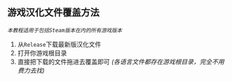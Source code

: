 游戏汉化文件覆盖方法
---
*`本教程适用于包括Steam版本在内的所有游戏版本`*
1. 从`Release`下载最新版汉化文件
2. 打开你游戏根目录
3. 直接把下载的文件拖进去覆盖即可
*(各语言文件都存在游戏根目录，完全不用费力去找)*